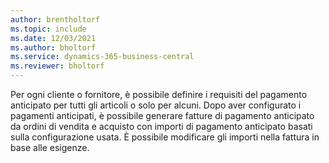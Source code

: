 ```yaml
---
author: brentholtorf
ms.topic: include
ms.date: 12/03/2021
ms.author: bholtorf
ms.service: dynamics-365-business-central
ms.reviewer: bholtorf
---
```

Per ogni cliente o fornitore, è possibile definire i requisiti del pagamento anticipato per tutti gli articoli o solo per alcuni. Dopo aver configurato i pagamenti anticipati, è possibile generare fatture di pagamento anticipato da ordini di vendita e acquisto con importi di pagamento anticipato basati sulla configurazione usata. È possibile modificare gli importi nella fattura in base alle esigenze.  

